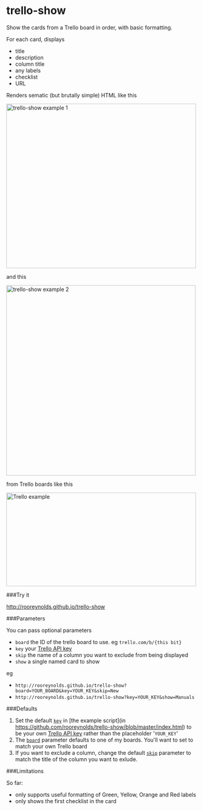 # trello-show

Show the cards from a Trello board in order, with basic formatting.

For each card, displays

- title
- description
- column title
- any labels
- checklist
- URL

Renders sematic (but brutally simple) HTML like this

<a href="https://www.flickr.com/photos/rooreynolds/16327528343" title="trello-show example 1 by Roo Reynolds, on Flickr"><img src="https://farm8.staticflickr.com/7282/16327528343_b0abf80f97.jpg" width="500" height="432" alt="trello-show example 1"></a>

and this

<a href="https://www.flickr.com/photos/rooreynolds/16761378669" title="trello-show example 2 by Roo Reynolds, on Flickr"><img src="https://farm8.staticflickr.com/7605/16761378669_30f620266f.jpg" width="499" height="500" alt="trello-show example 2"></a>

from Trello boards like this

<a href="https://www.flickr.com/photos/rooreynolds/16313976614" title="Trello example by Roo Reynolds, on Flickr"><img src="https://farm9.staticflickr.com/8733/16313976614_75db70aec9.jpg" width="500" height="246" alt="Trello example"></a>

###Try it

http://rooreynolds.github.io/trello-show


###Parameters

You can pass optional parameters

- ```board``` the ID of the trello board to use. eg ```trello.com/b/{this bit}```
- ```key``` your [Trello API key](https://trello.com/docs/gettingstarted/)
- ```skip``` the name of a column you want to exclude from being displayed
- ```show``` a single named card to show

eg 

- `http://rooreynolds.github.io/trello-show?board=YOUR_BOARD&key=YOUR_KEY&skip=New`
- `http://rooreynolds.github.io/trello-show?key=YOUR_KEY&show=Manuals`

###Defaults 

1. Set the default [```key```](https://github.com/rooreynolds/trello-show/blob/master/index.html#L15) in [the example script](in https://github.com/rooreynolds/trello-show/blob/master/index.html) to be your own [Trello API key](https://trello.com/docs/gettingstarted/) rather than the placeholder '```YOUR_KEY```'
2. The [```board```](https://github.com/rooreynolds/trello-show/blob/master/index.html#L16) parameter defaults to one of my boards. You'll want to set to match your own Trello board
3. If you want to exclude a column, change the default [```skip```](https://github.com/rooreynolds/trello-show/blob/master/index.html#L17) parameter to match the title of the column you want to exlude.

###Limitations

So far: 

- only supports useful formatting of Green, Yellow, Orange and Red labels
- only shows the first checklist in the card


